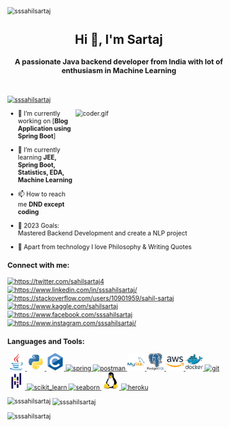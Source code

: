 <p align="left"> <img src="https://komarev.com/ghpvc/?username=sssahilsartaj&label=Profile%20views&color=0e75b6&style=flat-square" alt="sssahilsartaj" /> </p>

<h1 align="center">Hi 👋, I'm Sartaj</h1>
<h3 align="center">A passionate Java backend developer from India with lot of enthusiasm in Machine Learning</h3>
<br />

<p align="left"> <a href="https://github.com/ryo-ma/github-profile-trophy"><img src="https://github-profile-trophy.vercel.app/?username=sssahilsartaj" alt="sssahilsartaj" /></a> </p>


<p> <img align="right" alt="coder.gif" width="350px" height="260px" src="https://user-images.githubusercontent.com/46869388/89207039-b899e600-d5d7-11ea-90d0-c894383d35b4.gif" /> </p>

- 🔭 I’m currently working on [**Blog Application using Spring Boot**]

- 🌱 I’m currently learning **JEE, Spring Boot, Statistics, EDA, Machine Learning**

- 📫 How to reach me **DND except coding**

- :high_brightness: 2023 Goals: Mastered Backend Development and create a NLP project

- :notebook_with_decorative_cover: Apart from technology I love Philosophy & Writing Quotes



<h3 align="left">Connect with me:</h3>
<p align="left">
<a href="https://twitter.com/sahilsartaj4" target="blank"><img align="center" src="https://raw.githubusercontent.com/rahuldkjain/github-profile-readme-generator/master/src/images/icons/Social/twitter.svg" alt="https://twitter.com/sahilsartaj4" height="30" width="40" /></a>
<a href="https://linkedin.com/in/sssahilsartaj/" target="blank"><img align="center" src="https://raw.githubusercontent.com/rahuldkjain/github-profile-readme-generator/master/src/images/icons/Social/linked-in-alt.svg" alt="https://www.linkedin.com/in/sssahilsartaj/" height="30" width="40" /></a>
<a href="https://stackoverflow.com/users/10901959/sahil-sartaj" target="blank"><img align="center" src="https://raw.githubusercontent.com/rahuldkjain/github-profile-readme-generator/master/src/images/icons/Social/stack-overflow.svg" alt="https://stackoverflow.com/users/10901959/sahil-sartaj" height="30" width="40" /></a>
<a href="https://www.kaggle.com/sahilsartaj" target="blank"><img align="center" src="https://raw.githubusercontent.com/rahuldkjain/github-profile-readme-generator/master/src/images/icons/Social/kaggle.svg" alt="https://www.kaggle.com/sahilsartaj" height="30" width="40" /></a>
<a href="https://www.facebook.com/sssahilsartaj" target="blank"><img align="center" src="https://raw.githubusercontent.com/rahuldkjain/github-profile-readme-generator/master/src/images/icons/Social/facebook.svg" alt="https://www.facebook.com/sssahilsartaj" height="30" width="40" /></a>
<a href="https://www.instagram.com/sssahilsartaj/" target="blank"><img align="center" src="https://raw.githubusercontent.com/rahuldkjain/github-profile-readme-generator/master/src/images/icons/Social/instagram.svg" alt="https://www.instagram.com/sssahilsartaj/" height="30" width="40" /></a>
</p>



<h3 align="left">Languages and Tools:</h3>

<p align="left"> 
<a href="https://www.java.com" target="_blank" rel="noreferrer"> <img src="https://raw.githubusercontent.com/devicons/devicon/master/icons/java/java-original.svg" alt="java" width="40" height="40"/> </a> <a href="https://www.python.org" target="_blank" rel="noreferrer"> <img src="https://raw.githubusercontent.com/devicons/devicon/master/icons/python/python-original.svg" alt="python" width="40" height="40"/> </a> <a href="https://www.cprogramming.com/" target="_blank" rel="noreferrer"> <img src="https://raw.githubusercontent.com/devicons/devicon/master/icons/c/c-original.svg" alt="c" width="40" height="40"/> </a> <a href="https://spring.io/" target="_blank" rel="noreferrer"> <img src="https://www.vectorlogo.zone/logos/springio/springio-icon.svg" alt="spring" width="40" height="40"/> </a> <a href="https://postman.com" target="_blank" rel="noreferrer"> <img src="https://www.vectorlogo.zone/logos/getpostman/getpostman-icon.svg" alt="postman" width="40" height="40"/> </a> <a href="https://www.mysql.com/" target="_blank" rel="noreferrer"> <img src="https://raw.githubusercontent.com/devicons/devicon/master/icons/mysql/mysql-original-wordmark.svg" alt="mysql" width="40" height="40"/> </a> <a href="https://www.postgresql.org" target="_blank" rel="noreferrer"> <img src="https://raw.githubusercontent.com/devicons/devicon/master/icons/postgresql/postgresql-original-wordmark.svg" alt="postgresql" width="40" height="40"/> </a> <a href="https://aws.amazon.com" target="_blank" rel="noreferrer"> <img src="https://raw.githubusercontent.com/devicons/devicon/master/icons/amazonwebservices/amazonwebservices-original-wordmark.svg" alt="aws" width="40" height="40"/> </a> <a href="https://www.docker.com/" target="_blank" rel="noreferrer"> <img src="https://raw.githubusercontent.com/devicons/devicon/master/icons/docker/docker-original-wordmark.svg" alt="docker" width="40" height="40"/> </a> <a href="https://git-scm.com/" target="_blank" rel="noreferrer"> <img src="https://www.vectorlogo.zone/logos/git-scm/git-scm-icon.svg" alt="git" width="40" height="40"/> </a> <a href="https://pandas.pydata.org/" target="_blank" rel="noreferrer"> <img src="https://raw.githubusercontent.com/devicons/devicon/2ae2a900d2f041da66e950e4d48052658d850630/icons/pandas/pandas-original.svg" alt="pandas" width="40" height="40"/> </a>  <a href="https://scikit-learn.org/" target="_blank" rel="noreferrer"> <img src="https://upload.wikimedia.org/wikipedia/commons/0/05/Scikit_learn_logo_small.svg" alt="scikit_learn" width="40" height="40"/> </a> <a href="https://seaborn.pydata.org/" target="_blank" rel="noreferrer"> <img src="https://seaborn.pydata.org/_images/logo-mark-lightbg.svg" alt="seaborn" width="40" height="40"/> </a>   <a href="https://www.linux.org/" target="_blank" rel="noreferrer"> <img src="https://raw.githubusercontent.com/devicons/devicon/master/icons/linux/linux-original.svg" alt="linux" width="40" height="40"/> </a> <a href="https://heroku.com" target="_blank" rel="noreferrer"> <img src="https://www.vectorlogo.zone/logos/heroku/heroku-icon.svg" alt="heroku" width="40" height="40"/> </a>
</p>

<p><img align="left" src="https://github-readme-stats.vercel.app/api/top-langs?username=sssahilsartaj&show_icons=true&locale=en&layout=compact" alt="sssahilsartaj" /></p>

<p>&nbsp;<img align="center" src="https://github-readme-stats.vercel.app/api?username=sssahilsartaj&show_icons=true&locale=en" alt="sssahilsartaj" /></p>

<p><img align="center" src="https://github-readme-streak-stats.herokuapp.com/?user=sssahilsartaj&theme=default" alt="sssahilsartaj" /></p>


